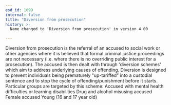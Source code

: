 ```yaml
---
esd_id: 1099
internal: false
title: "Diversion from prosecution"
history: >-
  Name changed to 'Diversion from prosecution' in version 4.00

---
```


Diversion from prosecution is the referral of an accused to social work or other agencies where it is believed that formal criminal justice proceedings are not necessary (i.e. where there is no overriding public interest for a prosecution). The accused is then dealt with through 'diversion schemes' which aim to address underlying causes of offending. Diversion is designed to prevent individuals being prematurely "up-tariffed" into a custodial sentence and to stop the cycle of offending/punishment before it starts.  Particular groups are targeted by this scheme: Accused with mental health difficulties or learning disabilities Drug and alcohol misusing accused Female accused Young (16 and 17 year old)

